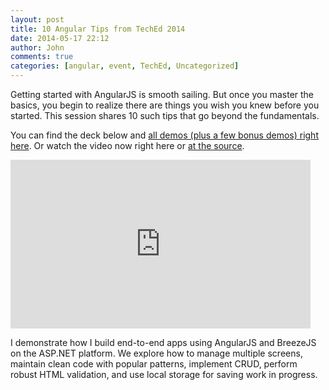 ```yaml
---
layout: post
title: 10 Angular Tips from TechEd 2014
date: 2014-05-17 22:12
author: John
comments: true
categories: [angular, event, TechEd, Uncategorized]
---
```

<p>Getting started with AngularJS is smooth sailing. But once you master the basics, you begin to realize there are things you wish you knew before you started. This session shares 10 such tips that go beyond the fundamentals.</p>

<p>You can find the deck below and <a href="https://github.com/johnpapa/ng-demos">all demos (plus a few bonus demos) right here</a>. Or watch the video now right here or <a href="http://channel9.msdn.com/Events/TechEd/NorthAmerica/2014/DEV-B420#fbid=">at the source</a>.</p>

<iframe src="http://channel9.msdn.com/Events/TechEd/NorthAmerica/2014/DEV-B420/player?h=270&w=480" style="height:270px;width:480px;" allowFullScreen frameBorder="0" scrolling="no"></iframe>

<p>I demonstrate how I build end-to-end apps using AngularJS and BreezeJS on the ASP.NET platform. We explore how to manage multiple screens, maintain clean code with popular patterns, implement CRUD, perform robust HTML validation, and use local storage for saving work in progress.</p>

<script async class="speakerdeck-embed" data-id="deeaa1e0c03b0131b7433e71f9582da5" data-ratio="1.78086956521739" src="//speakerdeck.com/assets/embed.js"></script>

